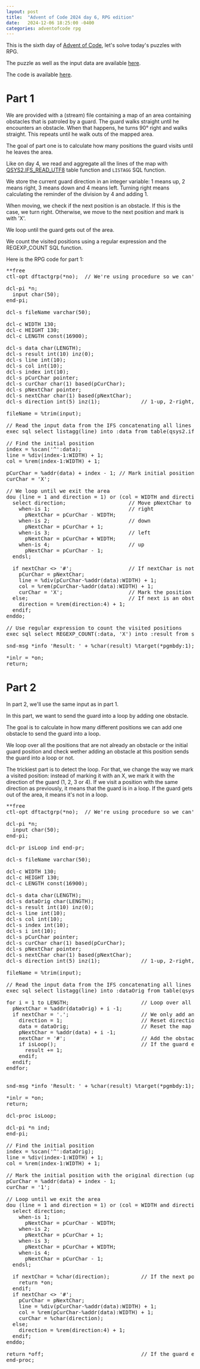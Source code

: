 ```yaml
---
layout: post
title:  "Advent of Code 2024 day 6, RPG edition"
date:   2024-12-06 18:25:00 -0400
categories: adventofcode rpg
---
```


This is the sixth day of [Advent of Code](https://adventofcode.com/2024/about), let's solve today's puzzles with RPG.

The puzzle as well as the input data are available [here](https://adventofcode.com/2024/day/6).

The code is available [here](https://github.com/dferrand/aoc2024).

# Part 1

We are provided with a (stream) file containing a map of an area containing obstacles that is patroled by a guard. The guard walks straight until he encounters an obstacle. When that happens, he turns 90° right and walks straight. This repeats until he walk outs of the mapped area.

The goal of part one is to calculate how many positions the guard visits until he leaves the area.

Like on day 4, we read and aggregate all the lines of the map with [QSYS2.IFS_READ_UTF8](https://www.ibm.com/docs/en/i/7.5?topic=is-ifs-read-ifs-read-binary-ifs-read-utf8-table-functions) table function and ```LISTAGG``` SQL function.

We store the current guard direction in an integer variable: 1 means up, 2 means right, 3 means down and 4 means left. Turning right means calculating the reminder of the division by 4 and adding 1.

When moving, we check if the next position is an obstacle. If this is the case, we turn right. Otherwise, we move to the next position and mark is with 'X'.

We loop until the guard gets out of the area.

We count the visited positions using a regular expression and the REGEXP_COUNT SQL function.

Here is the RPG code for part 1:
<pre>**free
ctl-opt dftactgrp(*no);  // We're using procedure so we can't be in the default activation group

dcl-pi *n;
  input char(50);
end-pi;

dcl-s fileName varchar(50);

dcl-c WIDTH 130;
dcl-c HEIGHT 130;
dcl-c LENGTH const(16900);

dcl-s data char(LENGTH);
dcl-s result int(10) inz(0);
dcl-s line int(10);
dcl-s col int(10);
dcl-s index int(10);
dcl-s pCurChar pointer;
dcl-s curChar char(1) based(pCurChar);
dcl-s pNextChar pointer;
dcl-s nextChar char(1) based(pNextChar);
dcl-s direction int(5) inz(1);             // 1-up, 2-right, 3-down, 4-left

fileName = %trim(input);

// Read the input data from the IFS concatenating all lines
exec sql select listagg(line) into :data from table(qsys2.ifs_read_utf8(path_name => :fileName));

// Find the initial position
index = %scan('^':data);
line = %div(index-1:WIDTH) + 1;
col = %rem(index-1:WIDTH) + 1;

pCurChar = %addr(data) + index - 1; // Mark initial position as used.
curChar = 'X';

// We loop until we exit the area
dou (line = 1 and direction = 1) or (col = WIDTH and direction = 2) or (line = HEIGHT and direction = 3) or (col = 1 and direction = 4); 
  select direction;                    // Move pNextChar to the next position depending on the direction
    when-is 1;                         // right
      pNextChar = pCurChar - WIDTH;
    when-is 2;                         // down
      pNextChar = pCurChar + 1;
    when-is 3;                         // left
      pNextChar = pCurChar + WIDTH;
    when-is 4;                         // up
      pNextChar = pCurChar - 1;
  endsl;

  if nextChar <> '#';                  // If nextChar is not an obstacle, we proceed
    pCurChar = pNextChar;
    line = %div(pCurChar-%addr(data):WIDTH) + 1;
    col = %rem(pCurChar-%addr(data):WIDTH) + 1;
    curChar = 'X';                     // Mark the position as visited
  else;                                // If next is an obstacle, we don't move and rotate right
    direction = %rem(direction:4) + 1;
  endif;
enddo;

// Use regular expression to count the visited positions
exec sql select REGEXP_COUNT(:data, 'X') into :result from sysibm.sysdummy1;

snd-msg *info 'Result: ' + %char(result) %target(*pgmbdy:1); // Send message with answer

*inlr = *on;
return;</pre>

# Part 2

In part 2, we'll use the same input as in part 1.

In this part, we want to send the guard into a loop by adding one obstacle.

The goal is to calculate in how many different positions we can add one obstacle to send the guard into a loop.

We loop over all the positions that are not already an obstacle or the initial guard position and check wether adding an obstacle at this position sends the guard into a loop or not.

The trickiest part is to detect the loop. For that, we change the way we mark a visited position: instead of marking it with an X, we mark it with the direction of the guard (1, 2, 3 or 4). If we visit a position with the same direction as previously, it means that the guard is in a loop. If the guard gets out of the area, it means it's not in a loop.

<pre>**free
ctl-opt dftactgrp(*no);  // We're using procedure so we can't be in the default activation group

dcl-pi *n;
  input char(50);
end-pi;

dcl-pr isLoop ind end-pr;

dcl-s fileName varchar(50);

dcl-c WIDTH 130;
dcl-c HEIGHT 130;
dcl-c LENGTH const(16900);

dcl-s data char(LENGTH);
dcl-s dataOrig char(LENGTH);
dcl-s result int(10) inz(0);
dcl-s line int(10);
dcl-s col int(10);
dcl-s index int(10);
dcl-s i int(10);
dcl-s pCurChar pointer;
dcl-s curChar char(1) based(pCurChar);
dcl-s pNextChar pointer;
dcl-s nextChar char(1) based(pNextChar);
dcl-s direction int(5) inz(1);             // 1-up, 2-right, 3-down, 4-left

fileName = %trim(input);

// Read the input data from the IFS concatenating all lines
exec sql select listagg(line) into :dataOrig from table(qsys2.ifs_read_utf8(path_name => :fileName));

for i = 1 to LENGTH;                       // Loop over all the positions of the map
  pNextChar = %addr(dataOrig) + i -1;
  if nextChar = '.';                       // We only add an obstacle if the position is empty
    direction = 1;                         // Reset direction to up
    data = dataOrig;                       // Reset the map to the original map
    pNextChar = %addr(data) + i -1;
    nextChar = '#';                        // Add the obstacle
    if isLoop();                           // If the guard enters a loop, we add 1 to the result
      result += 1;
    endif;
  endif;
endfor;


snd-msg *info 'Result: ' + %char(result) %target(*pgmbdy:1); // Send message with answer

*inlr = *on;
return;

dcl-proc isLoop;

dcl-pi *n ind;
end-pi;

// Find the initial position
index = %scan('^':dataOrig);
line = %div(index-1:WIDTH) + 1;
col = %rem(index-1:WIDTH) + 1;

// Mark the initial position with the original direction (up)
pCurChar = %addr(data) + index - 1;
curChar = '1';

// Loop until we exit the area
dou (line = 1 and direction = 1) or (col = WIDTH and direction = 2) or (line = HEIGHT and direction = 3) or (col = 1 and direction = 4); 
  select direction;
    when-is 1;
      pNextChar = pCurChar - WIDTH;
    when-is 2;
      pNextChar = pCurChar + 1;
    when-is 3;
      pNextChar = pCurChar + WIDTH;
    when-is 4;
      pNextChar = pCurChar - 1;
  endsl;

  if nextChar = %char(direction);          // If the next position was already visited with the same direction, then we're in a loop, we exit and return *on
    return *on;
  endif;
  if nextChar <> '#';
    pCurChar = pNextChar;
    line = %div(pCurChar-%addr(data):WIDTH) + 1;
    col = %rem(pCurChar-%addr(data):WIDTH) + 1;
    curChar = %char(direction);
  else;
    direction = %rem(direction:4) + 1;
  endif;
enddo;

return *off;                               // If the guard exits the area, that means it's not a loop
end-proc;</pre>